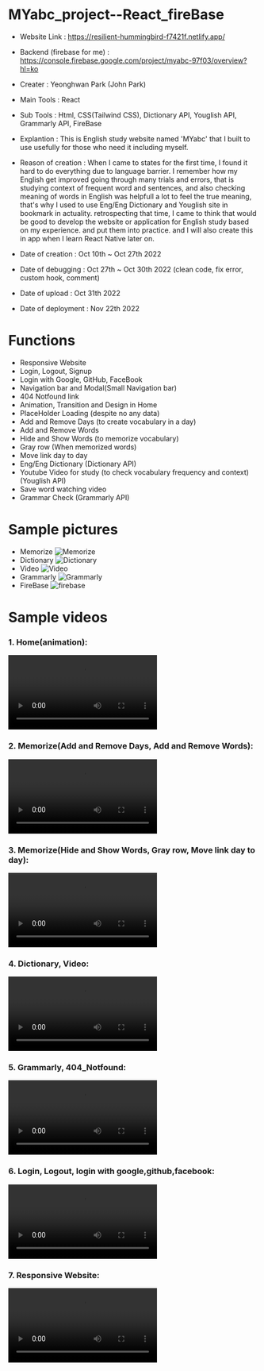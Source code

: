 # MYabc_project--React_fireBase
- Website Link : https://resilient-hummingbird-f7421f.netlify.app/
- Backend (firebase for me) : https://console.firebase.google.com/project/myabc-97f03/overview?hl=ko

- Creater : Yeonghwan Park (John Park)
- Main Tools : React
- Sub Tools : Html, CSS(Tailwind CSS), Dictionary API, Youglish API, Grammarly API, FireBase
- Explantion :
This is English study website named 'MYabc' that I built to use usefully for those who need it including myself.
- Reason of creation :
When I came to states for the first time, I found it hard to do everything due to language barrier.
I remember how my English get improved going through many trials and errors, that is studying context of frequent word and sentences,
and also checking meaning of words in English was helpfull a lot to feel the true meaning,
that's why I used to use Eng/Eng Dictionary and Youglish site in bookmark in actuality.
retrospecting that time, I came to think that would be good to develop the website or application for English study based on my experience.
and put them into practice. and I will also create this in app when I learn React Native later on.

- Date of creation : Oct 10th ~ Oct 27th 2022
- Date of debugging : Oct 27th ~ Oct 30th 2022 (clean code, fix error, custom hook, comment)
- Date of upload : Oct 31th 2022
- Date of deployment : Nov 22th 2022

# Functions
- Responsive Website
- Login, Logout, Signup
- Login with Google, GitHub, FaceBook
- Navigation bar and Modal(Small Navigation bar)
- 404 Notfound link
- Animation, Transition and Design in Home
- PlaceHolder Loading (despite no any data)
- Add and Remove Days (to create vocabulary in a day)
- Add and Remove Words
- Hide and Show Words (to memorize vocabulary)
- Gray row (When memorized words)
- Move link day to day
- Eng/Eng Dictionary (Dictionary API)
- Youtube Video for study (to check vocabulary frequency and context) (Youglish API)
- Save word watching video
- Grammar Check (Grammarly API)

# Sample pictures
- Memorize
![Memorize](https://user-images.githubusercontent.com/106279616/199054212-1bd8130e-eea3-464c-a9c7-da1cda89983f.png)
- Dictionary
![Dictionary](https://user-images.githubusercontent.com/106279616/199054242-e7c3554e-a9b0-4a60-b113-b24017c0c362.png)
- Video
![Video](https://user-images.githubusercontent.com/106279616/199054266-3fd627b8-f399-47ab-9b14-1deb5df008f6.png)
- Grammarly
![Grammarly](https://user-images.githubusercontent.com/106279616/199054283-a6dfca30-ce8d-4cd6-babc-0eed9f2385ee.png)
- FireBase
![firebase](https://user-images.githubusercontent.com/106279616/199058144-14c6f042-3f23-4962-8616-5ba56c891354.jpg)

# Sample videos
<h3> 1. Home(animation): </h3>
<video src="https://user-images.githubusercontent.com/106279616/199087744-cd8b906d-ba6b-428e-8883-91c2e21b4265.mp4"></video>
<h3> 2. Memorize(Add and Remove Days, Add and Remove Words): </h3>
<video src="https://user-images.githubusercontent.com/106279616/199088027-eb52e16f-ce96-494d-88b2-f9147a9da9ca.mp4"></video>
<h3> 3. Memorize(Hide and Show Words, Gray row, Move link day to day): </h3>
<video src="https://user-images.githubusercontent.com/106279616/199088111-e918ee2c-9519-4da1-9b67-410800fd6096.mp4"></video>
<h3> 4. Dictionary, Video: </h3>
<video src="https://user-images.githubusercontent.com/106279616/199088254-461b05ad-fa3b-4fca-b823-797412cdb5c0.mp4"></video>
<h3> 5. Grammarly, 404_Notfound: </h3>
<video src="https://user-images.githubusercontent.com/106279616/199088297-e9049d25-520a-46d0-a640-0248ff0ca84f.mp4"></video>
<h3> 6. Login, Logout, login with google,github,facebook: </h3>
<video src="https://user-images.githubusercontent.com/106279616/199088453-87a07fe3-7c62-4490-b6f6-faa98385ad9c.mp4"></video>
<h3> 7. Responsive Website: </h3>
<video src="https://user-images.githubusercontent.com/106279616/199088711-705eb95a-1dd4-48f5-8047-a7056816f86d.mp4"></video>

